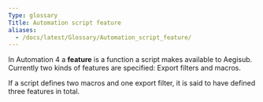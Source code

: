 ```yaml
---
Type: glossary
Title: Automation script feature
aliases:
  - /docs/latest/Glossary/Automation_script_feature/
---
```


In Automation 4 a **feature** is a function a script makes available to Aegisub. Currently two kinds of features are specified: Export filters and macros.

If a script defines two macros and one export filter, it is said to have defined three features in total.
